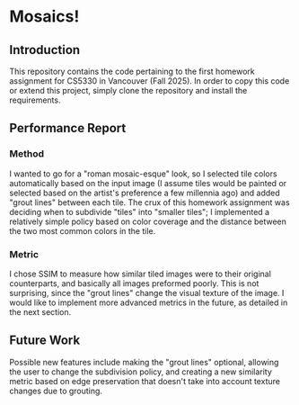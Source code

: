 # Mosaics!
## Introduction
This repository contains the code pertaining to the first homework assignment 
for CS5330 in Vancouver (Fall 2025). In order to copy this code or extend this project,
simply clone the repository and install the requirements.

## Performance Report
### Method
I wanted to go for a "roman mosaic-esque" look, so I selected tile colors automatically
based on the input image (I assume tiles would be painted or selected based on
the artist's preference a few millennia ago) and added "grout lines" between each
tile. The crux of this homework assignment was deciding when to subdivide "tiles"
into "smaller tiles"; I implemented a relatively simple policy based on color coverage
and the distance between the two most common colors in the tile.
### Metric
I chose SSIM to measure how similar tiled images were to their original counterparts,
and basically all images preformed poorly. This is not surprising, since the "grout lines"
change the visual texture of the image. I would like to implement more advanced
metrics in the future, as detailed in the next section.

## Future Work
Possible new features include making the "grout lines" optional, allowing the user
to change the subdivision policy, and creating a new similarity metric based on edge
preservation that doesn't take into account texture changes due to grouting.